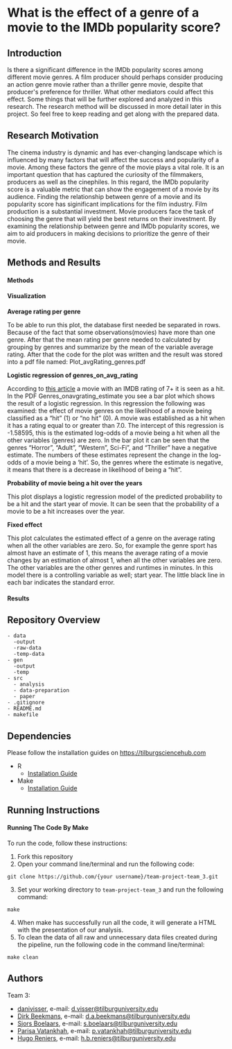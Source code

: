 # What is the effect of a genre of a movie to the IMDb popularity score?
## Introduction
Is there a significant difference in the IMDb popularity scores among different movie genres. A film producer should perhaps consider producing an action genre movie rather than a thriller genre movie, despite that producer's preference for thriller. What other mediators could affect this effect. Some things that will be further explored and analyzed in this research. The research method will be discussed in more detail later in this project. So feel free to keep reading and get along with the prepared data.

## Research Motivation
The cinema industry is dynamic and has ever-changing landscape which is influenced by many factors that will  affect the success and popularity of a movie. Among these factors the genre of the movie plays a vital role. It is an important question that has captured the curiosity of the filmmakers, producers as well as the cinephiles. In this regard, the IMDb popularity score is a valuable metric that can show the engagement of a movie by its audience. Finding the relationship between genre of a movie and its popularity score has siginificant implications for the film industry. 
Film production is a substantial investment. Movie producers face the task of choosing the genre that will yield the best returns on their investment. By examining the relationship between genre and IMDb popularity scores, we aim to aid producers in making decisions to prioritize the genre of their movie.

## Methods and Results
#### **Methods**

#### **Visualization**
**Average rating per genre**

To be able to run this plot, the database first needed be separated in rows. Because of the fact that some observations(movies) have more than one genre. After that the mean rating per genre needed to calculated by grouping by genres and summarize by the mean of the variable average rating. After that the code for the plot was written and the result was stored into a pdf file named: Plot_avgRating_genres.pdf

**Logistic regression of genres_on_avg_rating**

According to [this article](https://www.quora.com/Is-a-movie-with-6-7-ratings-a-flop-or-a-hit) a movie with an IMDB rating of 7+ it is seen as a hit.
In the PDF Genres_onavgrating_estimate you see a bar plot which shows the result of a logistic regression.  In this regression the following was examined: the effect of movie genres on the likelihood of a movie being classified as a “hit” (1) or “no hit” (0). A movie was established as a hit when it has a rating equal to or greater than 7.0. The intercept of this regression is -1.58595, this is the estimated log-odds of a movie being a hit when all the other variables (genres) are zero. In the bar plot it can be seen that the genres “Horror”, “Adult”, “Western”, Sci-Fi”, and “Thriller” have a negative estimate. The numbers of these estimates represent the change in the log-odds of a movie being a ‘hit’. So, the genres where the estimate is negative, it means that there is a decrease in likelihood of being a “hit”. 

**Probability of movie being a hit over the years**

This plot displays a logistic regression model of the predicted probability to be a hit and the start year of movie. It can be seen that the probability of a movie to be a hit increases over the year. 

**Fixed effect**

This plot calculates the estimated effect of a genre on the average rating when all the other variables are zero. So, for example the genre sport has almost have an estimate of 1, this means the average rating of a movie changes by an estimation of almost 1, when all the other variables are zero. The other variables are the other genres and runtimes in minutes. In this model there is a controlling variable as well; start year. The little black line in each bar indicates the standard error.


#### **Results**

## Repository Overview
```
- data
  -output
  -raw-data
  -temp-data
- gen
  -output
  -temp
- src
  - analysis    
  - data-preparation
  - paper
- .gitignore
- README.md
- makefile
```

## Dependencies
Please follow the installation guides on https://tilburgsciencehub.com
- R 
  - [Installation Guide](https://tilburgsciencehub.com/building-blocks/configure-your-computer/statistics-and-computation/r/)
- Make
  - [Installation Guide](https://tilburgsciencehub.com/building-blocks/configure-your-computer/automation-and-workflows/make/)
  

## Running Instructions
#### **Running The Code By Make**
To run the code, follow these instructions:
1. Fork this repository
2. Open your command line/terminal and run the following code:
```
git clone https://github.com/{your username}/team-project-team_3.git
```
3. Set your working directory to `team-project-team_3` and run the following command:
```
make
```
4. When make has successfully run all the code, it will generate a HTML with the presentation of our analysis. 
5. To clean the data of all raw and unnecessary data files created during the pipeline, run the following code in the command line/terminal: 
```
make clean
```
## Authors
Team 3: 
- [danivisser](https://github.com/danivisser), e-mail: d.visser@tilburguniversity.edu 
- [Dirk Beekmans](https://github.com/DirkBeekmans), e-mail: d.a.beekmans@tilburguniversity.edu 
- [Sjors Boelaars](https://github.com/SjorsBoelaars1), e-mail: s.boelaars@tilburguniversity.edu 
- [Parisa Vatankhah](https://github.com/pvatankhah), e-mail: p.vatankhah@tilburguniversity.edu
- [Hugo Reniers](https://github.com/hugoreniers), e-mail: h.b.reniers@tilburguniversity.edu 
